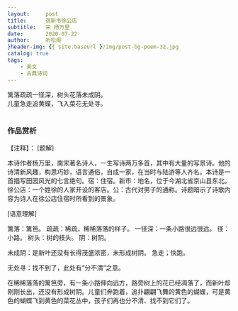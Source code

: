 ```yaml
---
layout:     post
title:      宿新市徐公店
subtitle:   宋 杨万里
date:       2020-07-22
author:     听松阁
}header-img: {{ site.baseurl }/img/post-bg-poem-32.jpg
catalog: true
tags:
    - 美文
    - 古典诗词
---
```


篱落疏疏一径深，树头花落未成阴。<br>
儿童急走追黄蝶，飞入菜花无处寻。<br>
<br>

### 作品赏析
【注释】：
[题解]

本诗作者杨万里，南宋著名诗人，一生写诗两万多首，其中有大量的写景诗。他的诗清新风趣，构思巧妙，语言通俗，自成一家，在当时与陆游等人齐名。本诗是一首描写田园风光的七言绝句。宿：住宿。新市：地名，位于今湖北省京山县东北。徐公店：一个姓徐的人家开设的客店。公：古代对男子的通称。诗题暗示了诗歌内容为诗人在徐公店住宿时所看到的景象。


[语意理解]

篱落：篱笆。 疏疏：稀疏，稀稀落落的样子。 一径深：一条小路很远很远。 径：小路。 树头：树的枝头。 阴：树阴。

未成阴：是新叶还没有长得茂盛浓密，未形成树阴。 急走；快跑。

无处寻：找不到了，此处有“分不清”之意。

在稀稀落落的篱笆旁，有一条小路伸向远方，路旁树上的花已经凋落了，而新叶却刚刚长出，还没有形成树阴。儿童们奔跑着，追扑翩翩飞舞的黄色的蝴蝶，可是黄色的蝴蝶飞到黄色的菜花丛中，孩子们再也分不清、找不到它们了。

